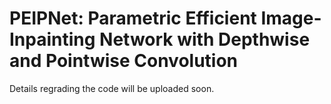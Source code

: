 # PEIPNet: Parametric Efficient Image-Inpainting Network with Depthwise and Pointwise Convolution
Details regrading the code will be uploaded soon.
